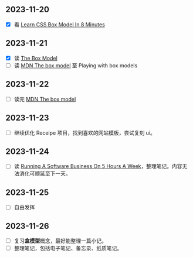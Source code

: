 ## 2023-11-20
- [x] 看 [Learn CSS Box Model In 8 Minutes](https://www.youtube.com/watch?v=rIO5326FgPE)
## 2023-11-21
- [x] 读 [The Box Model](https://www.theodinproject.com/lessons/foundations-the-box-model)
- [ ] 读 [MDN The box model](https://developer.mozilla.org/en-US/docs/Learn/CSS/Building_blocks/The_box_model) 至 Playing with box models
## 2023-11-22
- [ ] 读完 [MDN The box model](https://developer.mozilla.org/en-US/docs/Learn/CSS/Building_blocks/The_box_model)
## 2023-11-23
- [ ] 继续优化 Receipe 项目，找到喜欢的网站模板，尝试复刻 ui。
## 2023-11-24
- [ ] 读 [Running A Software Business On 5 Hours A Week](https://www.kalzumeus.com/2010/03/20/running-a-software-business-on-5-hours-a-week/)，整理笔记。内容无法消化可顺延至下一天。

## 2023-11-25
- [ ] 自由发挥

## 2023-11-26
- [ ] 复习**盒模型**概念，最好能整理一篇小记。
- [ ] 整理笔记，包括电子笔记、备忘录、纸质笔记。